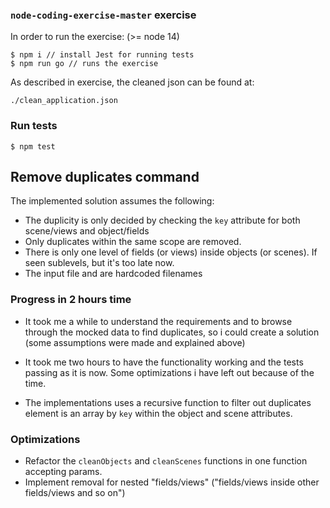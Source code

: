 ### `node-coding-exercise-master` exercise

In order to run the exercise: (>= node 14)

```
$ npm i // install Jest for running tests
$ npm run go // runs the exercise
```

As described in exercise, the cleaned json can be found at:
```
./clean_application.json
```

### Run tests

```
$ npm test
```

## Remove duplicates command

The implemented solution assumes the following:

* The duplicity is only decided by checking the `key` attribute for both scene/views and object/fields
* Only duplicates within the same scope are removed.
* There is only one level of fields (or views) inside objects (or scenes). If seen sublevels, but it's too late now.
* The input file and are hardcoded filenames

### Progress in 2 hours time

* It took me a while to understand the requirements and to browse through the mocked data to find duplicates, so i could create a solution (some assumptions were made and explained above)

* It took me two hours to have the functionality working and the tests passing as it is now. Some optimizations i have left out because of the time.

* The implementations uses a recursive function to filter out duplicates element is an array by `key` within the object and scene attributes.

### Optimizations
* Refactor the `cleanObjects` and `cleanScenes` functions in one function accepting params.
* Implement removal for nested "fields/views" ("fields/views inside other fields/views and so on")
